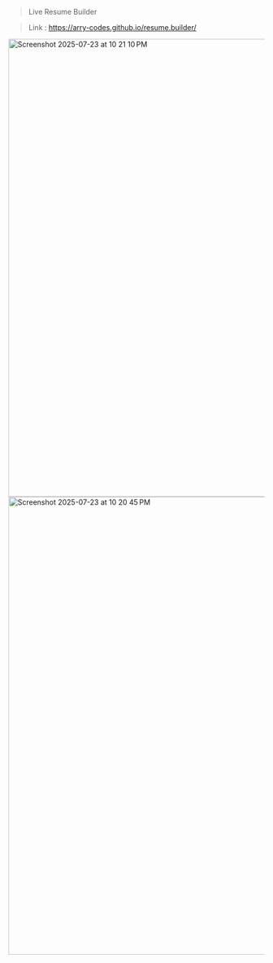 >Live Resume Builder

>Link : https://arry-codes.github.io/resume.builder/

<img width="1440" height="900" alt="Screenshot 2025-07-23 at 10 21 10 PM" src="https://github.com/user-attachments/assets/c20eb2e6-9d53-40d8-bef6-72168e701388" />
<img width="1440" height="900" alt="Screenshot 2025-07-23 at 10 20 45 PM" src="https://github.com/user-attachments/assets/b2933d57-9457-4ad5-aca9-addd134a36fc" />
